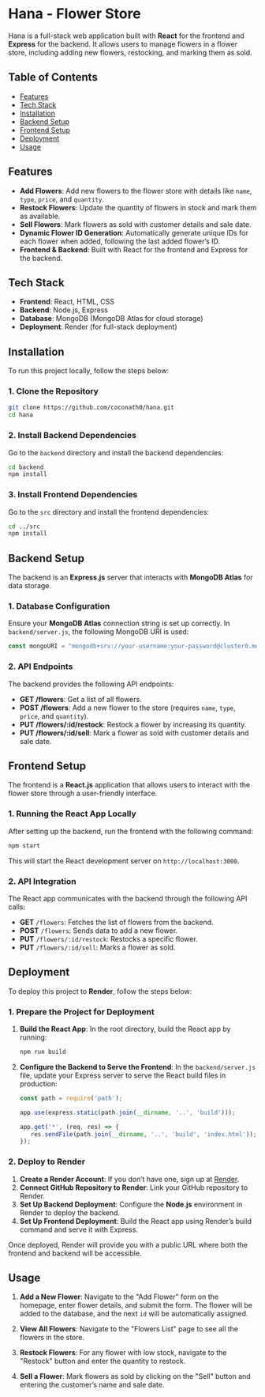 # Hana - Flower Store

Hana is a full-stack web application built with **React** for the frontend and **Express** for the backend. It allows users to manage flowers in a flower store, including adding new flowers, restocking, and marking them as sold.

## **Table of Contents**
- [Features](#features)
- [Tech Stack](#tech-stack)
- [Installation](#installation)
- [Backend Setup](#backend-setup)
- [Frontend Setup](#frontend-setup)
- [Deployment](#deployment)
- [Usage](#usage)

## **Features**
- **Add Flowers**: Add new flowers to the flower store with details like `name`, `type`, `price`, and `quantity`.
- **Restock Flowers**: Update the quantity of flowers in stock and mark them as available.
- **Sell Flowers**: Mark flowers as sold with customer details and sale date.
- **Dynamic Flower ID Generation**: Automatically generate unique IDs for each flower when added, following the last added flower’s ID.
- **Frontend & Backend**: Built with React for the frontend and Express for the backend.

## **Tech Stack**
- **Frontend**: React, HTML, CSS
- **Backend**: Node.js, Express
- **Database**: MongoDB (MongoDB Atlas for cloud storage)
- **Deployment**: Render (for full-stack deployment)

## **Installation**

To run this project locally, follow the steps below:

### **1. Clone the Repository**
```bash
git clone https://github.com/coconath0/hana.git
cd hana
```

### **2. Install Backend Dependencies**
Go to the `backend` directory and install the backend dependencies:
```bash
cd backend
npm install
```

### **3. Install Frontend Dependencies**
Go to the `src` directory and install the frontend dependencies:
```bash
cd ../src
npm install
```

## **Backend Setup**

The backend is an **Express.js** server that interacts with **MongoDB Atlas** for data storage.

### **1. Database Configuration**
Ensure your **MongoDB Atlas** connection string is set up correctly. In `backend/server.js`, the following MongoDB URI is used:

```javascript
const mongoURI = "mongodb+srv://your-username:your-password@cluster0.mongodb.net/hana?retryWrites=true&w=majority";
```

### **2. API Endpoints**

The backend provides the following API endpoints:

- **GET /flowers**: Get a list of all flowers.
- **POST /flowers**: Add a new flower to the store (requires `name`, `type`, `price`, and `quantity`).
- **PUT /flowers/:id/restock**: Restock a flower by increasing its quantity.
- **PUT /flowers/:id/sell**: Mark a flower as sold with customer details and sale date.

## **Frontend Setup**

The frontend is a **React.js** application that allows users to interact with the flower store through a user-friendly interface.

### **1. Running the React App Locally**
After setting up the backend, run the frontend with the following command:

```bash
npm start
```

This will start the React development server on `http://localhost:3000`.

### **2. API Integration**
The React app communicates with the backend through the following API calls:

- **GET** `/flowers`: Fetches the list of flowers from the backend.
- **POST** `/flowers`: Sends data to add a new flower.
- **PUT** `/flowers/:id/restock`: Restocks a specific flower.
- **PUT** `/flowers/:id/sell`: Marks a flower as sold.

## **Deployment**

To deploy this project to **Render**, follow the steps below:

### **1. Prepare the Project for Deployment**
1. **Build the React App**:
   In the root directory, build the React app by running:
   ```bash
   npm run build
   ```

2. **Configure the Backend to Serve the Frontend**:
   In the `backend/server.js` file, update your Express server to serve the React build files in production:

   ```javascript
   const path = require('path');
   
   app.use(express.static(path.join(__dirname, '..', 'build')));

   app.get('*', (req, res) => {
      res.sendFile(path.join(__dirname, '..', 'build', 'index.html'));
   });
   ```

### **2. Deploy to Render**
1. **Create a Render Account**: If you don’t have one, sign up at [Render](https://render.com/).
2. **Connect GitHub Repository to Render**: Link your GitHub repository to Render.
3. **Set Up Backend Deployment**: Configure the **Node.js** environment in Render to deploy the backend.
4. **Set Up Frontend Deployment**: Build the React app using Render’s build command and serve it with Express.

Once deployed, Render will provide you with a public URL where both the frontend and backend will be accessible.

## **Usage**

1. **Add a New Flower**: 
   Navigate to the "Add Flower" form on the homepage, enter flower details, and submit the form. The flower will be added to the database, and the next `id` will be automatically assigned.
   
2. **View All Flowers**: 
   Navigate to the "Flowers List" page to see all the flowers in the store.

3. **Restock Flowers**: 
   For any flower with low stock, navigate to the "Restock" button and enter the quantity to restock.

4. **Sell a Flower**: 
   Mark flowers as sold by clicking on the "Sell" button and entering the customer’s name and sale date.
